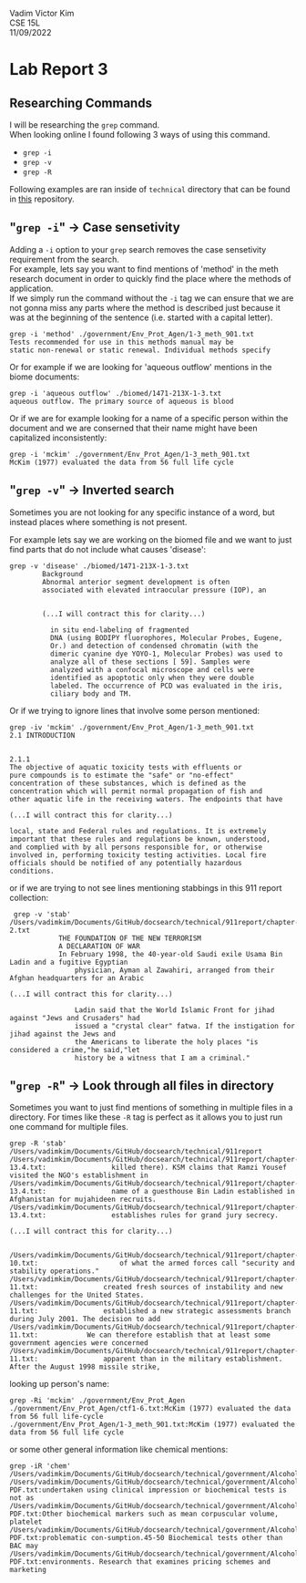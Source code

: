 Vadim Victor Kim  
CSE 15L  
11/09/2022

# Lab Report 3

## **Researching Commands**
I will be researching the `grep` command.  
When looking online I found following 3 ways of using this command.
 - `grep -i`
 - `grep -v`
 - `grep -R`

Following examples are ran inside of `technical` directory that can be found in [this](https://github.com/ucsd-cse15l-f22/docsearch/) repository.

 ## "`grep -i`" -> Case sensetivity

 Adding a `-i` option to your `grep` search removes the case sensetivity requirement from the search.  
 For example, lets say you want to find mentions of 'method' in the meth research document in order to quickly find the place where the methods of application.  
 If we simply run the command without the `-i` tag we can ensure that we are not gonna miss any parts where the method is described just because it was at the beginning of the sentence (i.e. started with a capital letter).
 ```
 grep -i 'method' ./government/Env_Prot_Agen/1-3_meth_901.txt
Tests recommended for use in this methods manual may be
static non-renewal or static renewal. Individual methods specify
 ```

Or for example if we are looking for 'aqueous outflow' mentions in the biome documents:
```
grep -i 'aqueous outflow' ./biomed/1471-213X-1-3.txt  
aqueous outflow. The primary source of aqueous is blood
```

Or if we are for example looking for a name of a specific person within the document and we are conserned that their name might have been capitalized inconsistently:
```
grep -i 'mckim' ./government/Env_Prot_Agen/1-3_meth_901.txt
McKim (1977) evaluated the data from 56 full life cycle
```

 ## "`grep -v`" -> Inverted search
Sometimes you are not looking for any specific instance of a word, but instead places where something is not present.

For example lets say we are working on the biomed file and we want to just find parts that do not include what causes 'disease':
```
grep -v 'disease' ./biomed/1471-213X-1-3.txt
        Background
        Abnormal anterior segment development is often
        associated with elevated intraocular pressure (IOP), an


        (...I will contract this for clarity...)

          in situ end-labeling of fragmented
          DNA (using BODIPY fluorophores, Molecular Probes, Eugene,
          Or.) and detection of condensed chromatin (with the
          dimeric cyanine dye YOYO-1, Molecular Probes) was used to
          analyze all of these sections [ 59]. Samples were
          analyzed with a confocal microscope and cells were
          identified as apoptotic only when they were double
          labeled. The occurrence of PCD was evaluated in the iris,
          ciliary body and TM.
```

Or if we trying to ignore lines that involve some person mentioned:
```
grep -iv 'mckim' ./government/Env_Prot_Agen/1-3_meth_901.txt
2.1 INTRODUCTION


2.1.1
The objective of aquatic toxicity tests with effluents or
pure compounds is to estimate the "safe" or "no-effect"
concentration of these substances, which is defined as the
concentration which will permit normal propagation of fish and
other aquatic life in the receiving waters. The endpoints that have

(...I will contract this for clarity...)

local, state and Federal rules and regulations. It is extremely
important that these rules and regulations be known, understood,
and complied with by all persons responsible for, or otherwise
involved in, performing toxicity testing activities. Local fire
officials should be notified of any potentially hazardous
conditions.
```

or if we are trying to not see lines mentioning stabbings in this 911 report collection:
```
 grep -v 'stab' /Users/vadimkim/Documents/GitHub/docsearch/technical/911report/chapter-2.txt
            THE FOUNDATION OF THE NEW TERRORISM
            A DECLARATION OF WAR
            In February 1998, the 40-year-old Saudi exile Usama Bin Ladin and a fugitive Egyptian
                physician, Ayman al Zawahiri, arranged from their Afghan headquarters for an Arabic

(...I will contract this for clarity...)

                Ladin said that the World Islamic Front for jihad against "Jews and Crusaders" had
                issued a "crystal clear" fatwa. If the instigation for jihad against the Jews and
                the Americans to liberate the holy places "is considered a crime,"he said,"let
                history be a witness that I am a criminal."
```
 ## "`grep -R`" -> Look through all files in directory

 Sometimes you want to just find mentions of something in multiple files in a directory. For times like these `-R` tag is perfect as it allows you to just run one command for multiple files.

 ```
 grep -R 'stab' /Users/vadimkim/Documents/GitHub/docsearch/technical/911report
/Users/vadimkim/Documents/GitHub/docsearch/technical/911report/chapter-13.4.txt:                killed there). KSM claims that Ramzi Yousef visited the NGO's establishment in
/Users/vadimkim/Documents/GitHub/docsearch/technical/911report/chapter-13.4.txt:                name of a guesthouse Bin Ladin established in Afghanistan for mujahideen recruits.
/Users/vadimkim/Documents/GitHub/docsearch/technical/911report/chapter-13.4.txt:                establishes rules for grand jury secrecy.

(...I will contract this for clarity...)


/Users/vadimkim/Documents/GitHub/docsearch/technical/911report/chapter-10.txt:                    of what the armed forces call "security and stability operations."
/Users/vadimkim/Documents/GitHub/docsearch/technical/911report/chapter-11.txt:                created fresh sources of instability and new challenges for the United States.
/Users/vadimkim/Documents/GitHub/docsearch/technical/911report/chapter-11.txt:                established a new strategic assessments branch during July 2001. The decision to add
/Users/vadimkim/Documents/GitHub/docsearch/technical/911report/chapter-11.txt:            We can therefore establish that at least some government agencies were concerned
/Users/vadimkim/Documents/GitHub/docsearch/technical/911report/chapter-11.txt:                apparent than in the military establishment. After the August 1998 missile strike,
 ```

 looking up person's name:
 ```
 grep -Ri 'mckim' ./government/Env_Prot_Agen
./government/Env_Prot_Agen/ctf1-6.txt:McKim (1977) evaluated the data from 56 full life-cycle
./government/Env_Prot_Agen/1-3_meth_901.txt:McKim (1977) evaluated the data from 56 full life cycle
 ```

 or some other general information like chemical mentions:
 ```
 grep -iR 'chem' /Users/vadimkim/Documents/GitHub/docsearch/technical/government/Alcohol_Problems
/Users/vadimkim/Documents/GitHub/docsearch/technical/government/Alcohol_Problems/Session2-PDF.txt:undertaken using clinical impression or biochemical tests is not as
/Users/vadimkim/Documents/GitHub/docsearch/technical/government/Alcohol_Problems/Session2-PDF.txt:Other biochemical markers such as mean corpuscular volume, platelet
/Users/vadimkim/Documents/GitHub/docsearch/technical/government/Alcohol_Problems/Session2-PDF.txt:problematic con-sumption.45-50 Biochemical tests other than BAC may
/Users/vadimkim/Documents/GitHub/docsearch/technical/government/Alcohol_Problems/Session4-PDF.txt:environments. Research that examines pricing schemes and marketing
 ```